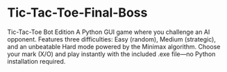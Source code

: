 # Tic-Tac-Toe-Final-Boss
Tic-Tac-Toe Bot Edition A Python GUI game where you challenge an AI opponent. Features three difficulties: Easy (random), Medium (strategic), and an unbeatable Hard mode powered by the Minimax algorithm. Choose your mark (X/O) and play instantly with the included .exe file—no Python installation required.
